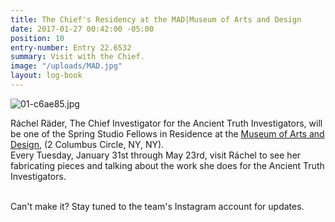 ```yaml
---
title: The Chief's Residency at the MAD|Museum of Arts and Design
date: 2017-01-27 00:42:00 -05:00
position: 10
entry-number: Entry 22.6532
summary: Visit with the Chief.
image: "/uploads/MAD.jpg"
layout: log-book
---
```


![01-c6ae85.jpg](/uploads/01-c6ae85.jpg)

Ráchel Räder, The Chief Investigator for the Ancient Truth Investigators, will be one of the Spring Studio Fellows in Residence at the [Museum of Arts and Design](http://www.madmuseum.org/), (2 Columbus Circle, NY, NY).\
Every Tuesday, January 31st through May 23rd, visit Ráchel to see her fabricating pieces and talking about the work she does for the Ancient Truth Investigators.

\
Can't make it? Stay tuned to the team's Instagram account for updates.